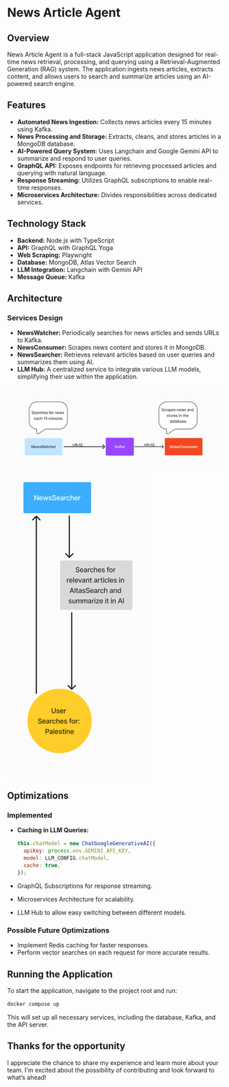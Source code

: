 # News Article Agent

## Overview

News Article Agent is a full-stack JavaScript application designed for real-time news retrieval, processing, and querying using a Retrieval-Augmented Generation (RAG) system. The application ingests news articles, extracts content, and allows users to search and summarize articles using an AI-powered search engine.

## Features

- **Automated News Ingestion:** Collects news articles every 15 minutes using Kafka.
- **News Processing and Storage:** Extracts, cleans, and stores articles in a MongoDB database.
- **AI-Powered Query System:** Uses Langchain and Google Gemini API to summarize and respond to user queries.
- **GraphQL API:** Exposes endpoints for retrieving processed articles and querying with natural language.
- **Response Streaming:** Utilizes GraphQL subscriptions to enable real-time responses.
- **Microservices Architecture:** Divides responsibilities across dedicated services.

## Technology Stack

- **Backend:** Node.js with TypeScript
- **API:** GraphQL with GraphQL Yoga
- **Web Scraping:** Playwright
- **Database:** MongoDB, Atlas Vector Search
- **LLM Integration:** Langchain with Gemini API
- **Message Queue:** Kafka

## Architecture

### Services Design

- **NewsWatcher:** Periodically searches for news articles and sends URLs to Kafka.
- **NewsConsumer:** Scrapes news content and stores it in MongoDB.
- **NewsSearcher:** Retrieves relevant articles based on user queries and summarizes them using AI.
- **LLM Hub:** A centralized service to integrate various LLM models, simplifying their use within the application.

![alt text](systemdesign1.png)
![alt text](systemdesign2.png)

## Optimizations

### Implemented

- **Caching in LLM Queries:**

  ```javascript
  this.chatModel = new ChatGoogleGenerativeAI({
    apiKey: process.env.GEMINI_API_KEY,
    model: LLM_CONFIG.chatModel,
    cache: true,
  });
  ```

- GraphQL Subscriptions for response streaming.
- Microservices Architecture for scalability.
- LLM Hub to allow easy switching between different models.

### Possible Future Optimizations

- Implement Redis caching for faster responses.
- Perform vector searches on each request for more accurate results.

## Running the Application

To start the application, navigate to the project root and run:

```bash
docker compose up
```

This will set up all necessary services, including the database, Kafka, and the API server.

## Thanks for the opportunity

I appreciate the chance to share my experience and learn more about your team. I'm excited about the possibility of contributing and look forward to what’s ahead!
